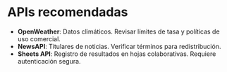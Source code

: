 # APIs recomendadas

- **OpenWeather**: Datos climáticos. Revisar límites de tasa y políticas de uso comercial.
- **NewsAPI**: Titulares de noticias. Verificar términos para redistribución.
- **Sheets API**: Registro de resultados en hojas colaborativas. Requiere autenticación segura.
